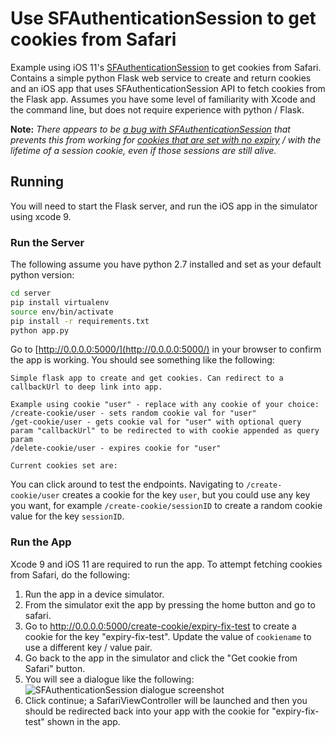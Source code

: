 # Use SFAuthenticationSession to get cookies from Safari

Example using iOS 11's [SFAuthenticationSession](https://developer.apple.com/documentation/safariservices/sfauthenticationsession) to get cookies from Safari. Contains a simple python Flask web service to create and return cookies and an iOS app that uses SFAuthenticationSession API to fetch cookies from the Flask app. Assumes you have some level of familiarity with Xcode and the command line, but does not require experience with python / Flask.

**Note:** *There appears to be [a bug with SFAuthenticationSession](https://twitter.com/rmondello/status/887434621989789696) that prevents this from working for [cookies that are set with no expiry](https://stackoverflow.com/questions/46569570/sfauthenticationsession-isnt-sharing-cookies-on-the-real-devices) / with the lifetime of a session cookie, even if those sessions are still alive.*

## Running

You will need to start the Flask server, and run the iOS app in the simulator using xcode 9.

### Run the Server

The following assume you have python 2.7 installed and set as your default python version:

```bash
cd server
pip install virtualenv
source env/bin/activate
pip install -r requirements.txt
python app.py
```

Go to [http://0.0.0.0:5000/](http://0.0.0.0:5000/) in your browser to confirm the app is working. You should see something like the following:

```
Simple flask app to create and get cookies. Can redirect to a callbackUrl to deep link into app.

Example using cookie "user" - replace with any cookie of your choice:
/create-cookie/user - sets random cookie val for "user"
/get-cookie/user - gets cookie val for "user" with optional query param "callbackUrl" to be redirected to with cookie appended as query param
/delete-cookie/user - expires cookie for "user"

Current cookies set are:

```

You can click around to test the endpoints. Navigating to `/create-cookie/user` creates a cookie for the key `user`, but you could use any key you want, for example `/create-cookie/sessionID` to create a random cookie value for the key `sessionID`.

### Run the App

Xcode 9 and iOS 11 are required to run the app. To attempt fetching cookies from Safari, do the following:

1. Run the app in a device simulator.
2. From the simulator exit the app by pressing the home button and go to safari.
3. Go to http://0.0.0.0:5000/create-cookie/expiry-fix-test to create a cookie for the key "expiry-fix-test". Update the value of `cookiename` to use a different key / value pair.
4. Go back to the app in the simulator and click the "Get cookie from Safari" button.
5. You will see a dialogue like the following: 
![SFAuthenticationSession dialogue screenshot](screenshot.png)
6. Click continue; a SafariViewController will be launched and then you should be redirected back into your app with the cookie for "expiry-fix-test" shown in the app.
